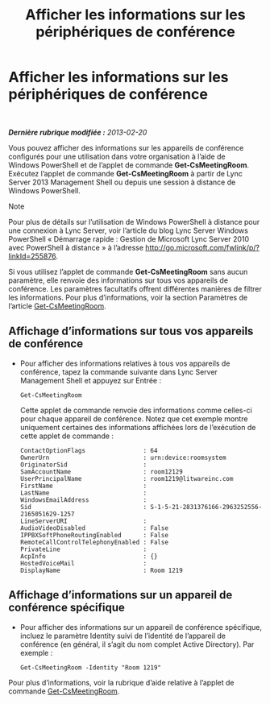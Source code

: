﻿---
title: Afficher les informations sur les périphériques de conférence
TOCTitle: Afficher les informations sur les périphériques de conférence
ms:assetid: 838bdbf8-8b68-4eb6-8fa3-45bfd5b0b1cd
ms:mtpsurl: https://technet.microsoft.com/fr-fr/library/JJ994043(v=OCS.15)
ms:contentKeyID: 53095467
ms.date: 05/20/2016
mtps_version: v=OCS.15
ms.translationtype: HT
---

# Afficher les informations sur les périphériques de conférence

 

_**Dernière rubrique modifiée :** 2013-02-20_

Vous pouvez afficher des informations sur les appareils de conférence configurés pour une utilisation dans votre organisation à l’aide de Windows PowerShell et de l’applet de commande **Get-CsMeetingRoom**. Exécutez l’applet de commande **Get-CsMeetingRoom** à partir de Lync Server 2013 Management Shell ou depuis une session à distance de Windows PowerShell.

> [!note]  
> Pour plus de détails sur l’utilisation de Windows PowerShell à distance pour une connexion à Lync Server, voir l’article du blog Lync Server Windows PowerShell « Démarrage rapide : Gestion de Microsoft Lync Server 2010 avec PowerShell à distance » à l’adresse <a href="http://go.microsoft.com/fwlink/p/?linkid=255876">http://go.microsoft.com/fwlink/p/?linkId=255876</a>.

Si vous utilisez l’applet de commande **Get-CsMeetingRoom** sans aucun paramètre, elle renvoie des informations sur tous vos appareils de conférence. Les paramètres facultatifs offrent différentes manières de filtrer les informations. Pour plus d’informations, voir la section Paramètres de l’article [Get-CsMeetingRoom](https://docs.microsoft.com/en-us/powershell/module/skype/Get-CsMeetingRoom).


## Affichage d’informations sur tous vos appareils de conférence

  - Pour afficher des informations relatives à tous vos appareils de conférence, tapez la commande suivante dans Lync Server Management Shell et appuyez sur Entrée :
    
        Get-CsMeetingRoom
    
    Cette applet de commande renvoie des informations comme celles-ci pour chaque appareil de conférence. Notez que cet exemple montre uniquement certaines des informations affichées lors de l’exécution de cette applet de commande :
    
        ContactOptionFlags                : 64
        OwnerUrn                          : urn:device:roomsystem
        OriginatorSid                     :
        SamAccountName                    : room12129
        UserPrincipalName                 : room1219@litwareinc.com
        FirstName                         : 
        LastName                          :
        WindowsEmailAddress               :
        Sid                               : S-1-5-21-2831376166-2963252556-2165051629-1257
        LineServerURI                     :
        AudioVideoDisabled                : False
        IPPBXSoftPhoneRoutingEnabled      : False
        RemoteCallControlTelephonyEnabled : False
        PrivateLine                       :
        AcpInfo                           : {}
        HostedVoiceMail                   :
        DisplayName                       : Room 1219

## Affichage d’informations sur un appareil de conférence spécifique

  - Pour afficher des informations sur un appareil de conférence spécifique, incluez le paramètre Identity suivi de l’identité de l’appareil de conférence (en général, il s’agit du nom complet Active Directory). Par exemple :
    
        Get-CsMeetingRoom -Identity "Room 1219"

Pour plus d’informations, voir la rubrique d’aide relative à l’applet de commande [Get-CsMeetingRoom](https://docs.microsoft.com/en-us/powershell/module/skype/Get-CsMeetingRoom).

